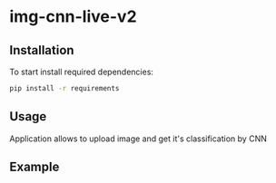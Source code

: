# img-cnn-live-v2

## Installation 
To start install required dependencies: 
``` bash
pip install -r requirements
```
## Usage 
Application allows to upload image and get it's classification by CNN
## Example
